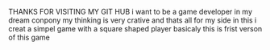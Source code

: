 THANKS FOR VISITING MY GIT HUB 
i want to be a game developer in my dream conpony my thinking is very crative and thats all for my side 
in this i creat a simpel game with a square shaped player basicaly this is frist verson of this game
